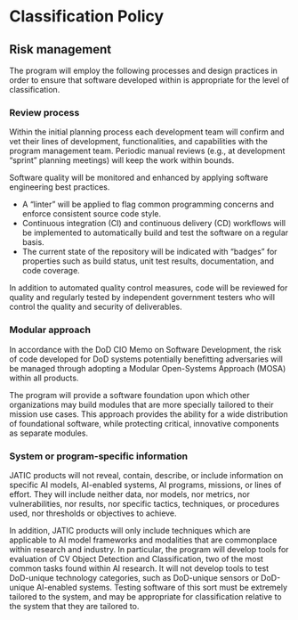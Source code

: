 # Classification Policy

<!--probably no longer needed-->

## Risk management

The program will employ the following processes and design practices in order to ensure that software developed within is appropriate for the level of classification.

### Review process

Within the initial planning process each development team will confirm and vet their lines of development, functionalities, and capabilities with the program management team. Periodic manual reviews (e.g., at development “sprint” planning meetings) will keep the work within bounds.

Software quality will be monitored and enhanced by applying software engineering best practices.

- A “linter” will be applied to flag common programming concerns and enforce consistent source code style. 
- Continuous integration (CI) and continuous delivery (CD) workflows will be implemented to automatically build and test the software on a regular basis. 
- The current state of the repository will be indicated with “badges” for properties such as build status, unit test results, documentation, and code coverage. 

In addition to automated quality control measures, code will be reviewed for quality and regularly tested by independent government testers who will control the quality and security of deliverables.

### Modular approach

In accordance with the DoD CIO Memo on Software Development, the risk of code developed for DoD systems potentially benefitting adversaries will be managed through adopting a Modular Open-Systems Approach (MOSA) within all products.

The program will provide a software foundation upon which other organizations may build modules that are more specially tailored to their mission use cases. This approach provides the ability for a wide distribution of foundational software, while protecting critical, innovative components as separate modules.

### System or program-specific information

JATIC products will not reveal, contain, describe, or include information on specific AI models, AI-enabled systems, AI programs, missions, or lines of effort. They will include neither data, nor models, nor metrics, nor vulnerabilities, nor results, nor specific tactics, techniques, or procedures used, nor thresholds or objectives to achieve.

In addition, JATIC products will only include techniques which are applicable to AI model frameworks and modalities that are commonplace within research and industry. In particular, the program will develop tools for evaluation of CV Object Detection and Classification, two of the most common tasks found within AI research. It will not develop tools to test DoD-unique technology categories, such as DoD-unique sensors or DoD-unique AI-enabled systems. Testing software of this sort must be extremely tailored to the system, and may be appropriate for classification relative to the system that they are tailored to.
